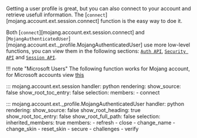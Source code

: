 Getting a user profile is great, but you can also connect to your account and retrieve usefull information. The [`connect`][mojang.account.ext.session.connect] function is the easy way to doe it.

Both [`connect`][mojang.account.ext.session.connect] and [`MojangAuthenticatedUser`][mojang.account.ext._profile.MojangAuthenticatedUser] use more low-level functions, you can view them in the following sections: [`Auth API`](./auth_api.md), [`Security API`](./auth_security.md) and [`Session API`](./auth_session.md).

!!! note "Microsoft Users"
    The following function works for Mojang account, for Microsoft accounts view
    [this](./microsoft/connect.md)

::: mojang.account.ext.session
    handler: python
    rendering:
        show_source: false
        show_root_toc_entry: false
    selection:
        members:
            - connect

::: mojang.account.ext._profile.MojangAuthenticatedUser
    handler: python
    rendering:
        show_source: false
        show_root_heading: true
        show_root_toc_entry: false
        show_root_full_path: false
    selection:
        inherited_members: true
        members:
            - refresh
            - close
            - change_name
            - change_skin
            - reset_skin
            - secure
            - challenges
            - verify
